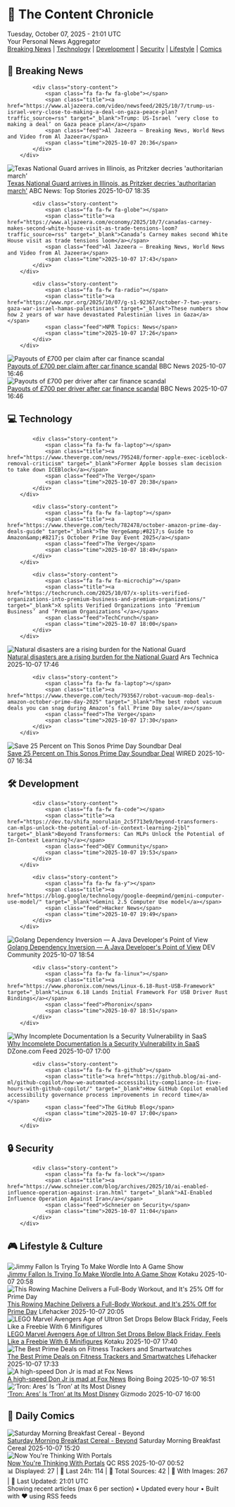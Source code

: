 <!-- Processing 54 RSS feeds at 2025-10-07 21:01:44 UTC -->
<!-- Processing: XKCD -->
<!-- Processing: Saturday Morning Breakfast Cereal -->
<!-- Processing: Cyanide & Happiness -->
<!-- Processing: Dinosaur Comics -->
<!-- Processing: CNN Top Stories -->
<!-- Processing: BBC Breaking News -->
<!-- Processing: Al Jazeera Breaking News -->
<!-- Processing: Reuters World News -->
<!-- Processing: Associated Press Breaking -->
<!-- Processing: NBC News Breaking -->
<!-- Processing: Guardian World News -->
<!-- Processing: The Verge -->
<!-- Processing: Slashdot -->
<!-- Processing: Lobsters Python -->
<!-- Processing: Hacker News -->
<!-- Processing: Phoronix Linux News -->
<!-- Processing: It's FOSS -->
<!-- Processing: OMG! Ubuntu -->
<!-- Processing: DistroWatch -->
<!-- Processing: Ubuntu Blog -->
<!-- Processing: GitHub Blog -->
<!-- Processing: GitLab Blog -->
<!-- Processing: The Pragmatic Engineer -->
<!-- Processing: Lifehacker -->
<!-- Processing: Kotaku -->
<!-- Processing: Schneier on Security -->
<!-- Generated 7 new posts out of 26 feeds processed -->
<div class="newspaper-header">
    <h1 class="newspaper-title">📰 The Content Chronicle</h1>
    <div class="newspaper-date">Tuesday, October 07, 2025 - 21:01 UTC</div>
    <div class="newspaper-subtitle">Your Personal News Aggregator</div>
</div>

<div class="newspaper-nav">
    <a href="#breaking">Breaking News</a> |
    <a href="#tech">Technology</a> |
    <a href="#dev">Development</a> |
    <a href="#security">Security</a> |
    <a href="#lifestyle">Lifestyle</a> |
    <a href="#webcomics">Comics</a>
</div>

<div class="news-section breaking-news" id="breaking">
<h2 class="section-header">🚨 Breaking News</h2>
<div class="stories-container">
<div class="story">
            
            <div class="story-content">
                <span class="fa fa-fw fa-globe"></span>
                <span class="title"><a href="https://www.aljazeera.com/video/newsfeed/2025/10/7/trump-us-israel-very-close-to-making-a-deal-on-gaza-peace-plan?traffic_source=rss" target="_blank">Trump: US-Israel ‘very close to making a deal’ on Gaza peace plan</a></span>
                <span class="feed">Al Jazeera – Breaking News, World News and Video from Al Jazeera</span>
                <span class="time">2025-10-07 20:36</span>
            </div>
        </div>
<div class="story">
            <img src="https://s.abcnews.com/images/US/nat-guard-chi-2-ht-gmh-251007_1759860911908_hpMain_4x3t_384.jpg" alt="Texas National Guard arrives in Illinois, as Pritzker decries &#x27;authoritarian march&#x27;" class="story-image" loading="lazy" onerror="this.style.display='none'">
            <div class="story-content">
                <span class="fa fa-fw fa-tv"></span>
                <span class="title"><a href="https://abcnews.go.com/US/texas-national-guard-headed-illinois-gov-pritzker-calls/story?id=126283676" target="_blank">Texas National Guard arrives in Illinois, as Pritzker decries &#x27;authoritarian march&#x27;</a></span>
                <span class="feed">ABC News: Top Stories</span>
                <span class="time">2025-10-07 18:35</span>
            </div>
        </div>
<div class="story">
            
            <div class="story-content">
                <span class="fa fa-fw fa-globe"></span>
                <span class="title"><a href="https://www.aljazeera.com/economy/2025/10/7/canadas-carney-makes-second-white-house-visit-as-trade-tensions-loom?traffic_source=rss" target="_blank">Canada’s Carney makes second White House visit as trade tensions loom</a></span>
                <span class="feed">Al Jazeera – Breaking News, World News and Video from Al Jazeera</span>
                <span class="time">2025-10-07 17:43</span>
            </div>
        </div>
<div class="story">
            
            <div class="story-content">
                <span class="fa fa-fw fa-radio"></span>
                <span class="title"><a href="https://www.npr.org/2025/10/07/g-s1-92367/october-7-two-years-gaza-war-israel-hamas-palestinians" target="_blank">These numbers show how 2 years of war have devastated Palestinian lives in Gaza</a></span>
                <span class="feed">NPR Topics: News</span>
                <span class="time">2025-10-07 17:26</span>
            </div>
        </div>
<div class="story">
            <img src="https://ichef.bbci.co.uk/ace/standard/240/cpsprodpb/cd8a/live/18790530-a39e-11f0-b741-177e3e2c2fc7.jpg" alt="Payouts of £700 per claim after car finance scandal" class="story-image" loading="lazy" onerror="this.style.display='none'">
            <div class="story-content">
                <span class="fa fa-fw fa-flag"></span>
                <span class="title"><a href="https://www.bbc.com/news/articles/cqlzwqv7xz1o?at_medium=RSS&at_campaign=rss" target="_blank">Payouts of £700 per claim after car finance scandal</a></span>
                <span class="feed">BBC News</span>
                <span class="time">2025-10-07 16:46</span>
            </div>
        </div>
<div class="story">
            <img src="https://ichef.bbci.co.uk/ace/standard/240/cpsprodpb/cd8a/live/18790530-a39e-11f0-b741-177e3e2c2fc7.jpg" alt="Payouts of £700 per driver after car finance scandal" class="story-image" loading="lazy" onerror="this.style.display='none'">
            <div class="story-content">
                <span class="fa fa-fw fa-flag"></span>
                <span class="title"><a href="https://www.bbc.com/news/articles/cqlzwqv7xz1o?at_medium=RSS&at_campaign=rss" target="_blank">Payouts of £700 per driver after car finance scandal</a></span>
                <span class="feed">BBC News</span>
                <span class="time">2025-10-07 16:46</span>
            </div>
        </div>
</div>
</div>
<div class="news-section tech-news" id="tech">
<h2 class="section-header">💻 Technology</h2>
<div class="stories-container">
<div class="story">
            
            <div class="story-content">
                <span class="fa fa-fw fa-laptop"></span>
                <span class="title"><a href="https://www.theverge.com/news/795248/former-apple-exec-iceblock-removal-criticism" target="_blank">Former Apple bosses slam decision to take down ICEBlock</a></span>
                <span class="feed">The Verge</span>
                <span class="time">2025-10-07 20:38</span>
            </div>
        </div>
<div class="story">
            
            <div class="story-content">
                <span class="fa fa-fw fa-laptop"></span>
                <span class="title"><a href="https://www.theverge.com/tech/782478/october-amazon-prime-day-deals-guide" target="_blank">The Verge&amp;#8217;s Guide to Amazon&amp;#8217;s October Prime Day Event 2025</a></span>
                <span class="feed">The Verge</span>
                <span class="time">2025-10-07 18:49</span>
            </div>
        </div>
<div class="story">
            
            <div class="story-content">
                <span class="fa fa-fw fa-microchip"></span>
                <span class="title"><a href="https://techcrunch.com/2025/10/07/x-splits-verified-organizations-into-premium-business-and-premium-organizations/" target="_blank">X splits Verified Organizations into ‘Premium Business’ and ‘Premium Organizations’</a></span>
                <span class="feed">TechCrunch</span>
                <span class="time">2025-10-07 18:00</span>
            </div>
        </div>
<div class="story">
            <img src="https://cdn.arstechnica.net/wp-content/uploads/2025/10/GettyImages-2173939307-500x500.jpg" alt="Natural disasters are a rising burden for the National Guard" class="story-image" loading="lazy" onerror="this.style.display='none'">
            <div class="story-content">
                <span class="fa fa-fw fa-cog"></span>
                <span class="title"><a href="https://arstechnica.com/science/2025/10/natural-disasters-are-a-rising-burden-for-the-national-guard/" target="_blank">Natural disasters are a rising burden for the National Guard</a></span>
                <span class="feed">Ars Technica</span>
                <span class="time">2025-10-07 17:46</span>
            </div>
        </div>
<div class="story">
            
            <div class="story-content">
                <span class="fa fa-fw fa-laptop"></span>
                <span class="title"><a href="https://www.theverge.com/tech/793567/robot-vacuum-mop-deals-amazon-october-prime-day-2025" target="_blank">The best robot vacuum deals you can snag during Amazon’s fall Prime Day sale</a></span>
                <span class="feed">The Verge</span>
                <span class="time">2025-10-07 17:30</span>
            </div>
        </div>
<div class="story">
            <img src="https://media.wired.com/photos/68e0b5c52e3fc9a36ea8f4c2/master/pass/This%20Sonos%20Prime%20Day%20Soundbar%20Deal%20is%20Hard%20to%20Beat.png" alt="Save 25 Percent on This Sonos Prime Day Soundbar Deal" class="story-image" loading="lazy" onerror="this.style.display='none'">
            <div class="story-content">
                <span class="fa fa-fw fa-bolt"></span>
                <span class="title"><a href="https://www.wired.com/story/prime-day-soundbar-deal-october-2025/" target="_blank">Save 25 Percent on This Sonos Prime Day Soundbar Deal</a></span>
                <span class="feed">WIRED</span>
                <span class="time">2025-10-07 16:34</span>
            </div>
        </div>
</div>
</div>
<div class="news-section dev-news" id="dev">
<h2 class="section-header">🛠️ Development</h2>
<div class="stories-container">
<div class="story">
            
            <div class="story-content">
                <span class="fa fa-fw fa-code"></span>
                <span class="title"><a href="https://dev.to/shifa_noorulain_2c5f713e9/beyond-transformers-can-mlps-unlock-the-potential-of-in-context-learning-2jbl" target="_blank">Beyond Transformers: Can MLPs Unlock the Potential of In-Context Learning?</a></span>
                <span class="feed">DEV Community</span>
                <span class="time">2025-10-07 19:53</span>
            </div>
        </div>
<div class="story">
            
            <div class="story-content">
                <span class="fa fa-fw fa-y"></span>
                <span class="title"><a href="https://blog.google/technology/google-deepmind/gemini-computer-use-model/" target="_blank">Gemini 2.5 Computer Use model</a></span>
                <span class="feed">Hacker News</span>
                <span class="time">2025-10-07 19:49</span>
            </div>
        </div>
<div class="story">
            <img src="https://media2.dev.to/dynamic/image/width=800%2Cheight=%2Cfit=scale-down%2Cgravity=auto%2Cformat=auto/https%3A%2F%2Fdev-to-uploads.s3.amazonaws.com%2Fuploads%2Farticles%2Fu2noaolpsvtfil5vriim.jpg" alt="Golang Dependency Inversion — A Java Developer&#x27;s Point of View" class="story-image" loading="lazy" onerror="this.style.display='none'">
            <div class="story-content">
                <span class="fa fa-fw fa-code"></span>
                <span class="title"><a href="https://dev.to/kirekov/golang-dependency-inversion-a-java-developers-point-of-view-pj4" target="_blank">Golang Dependency Inversion — A Java Developer&#x27;s Point of View</a></span>
                <span class="feed">DEV Community</span>
                <span class="time">2025-10-07 18:54</span>
            </div>
        </div>
<div class="story">
            
            <div class="story-content">
                <span class="fa fa-fw fa-linux"></span>
                <span class="title"><a href="https://www.phoronix.com/news/Linux-6.18-Rust-USB-Framework" target="_blank">Linux 6.18 Lands Initial Framework For USB Driver Rust Bindings</a></span>
                <span class="feed">Phoronix</span>
                <span class="time">2025-10-07 18:51</span>
            </div>
        </div>
<div class="story">
            <img src="https://dz2cdn1.dzone.com/thumbnail?fid=18680978&w=600" alt="Why Incomplete Documentation Is a Security Vulnerability in SaaS" class="story-image" loading="lazy" onerror="this.style.display='none'">
            <div class="story-content">
                <span class="fa fa-fw fa-newspaper"></span>
                <span class="title"><a href="https://dzone.com/articles/incomplete-documentation-saas-security-risk" target="_blank">Why Incomplete Documentation Is a Security Vulnerability in SaaS</a></span>
                <span class="feed">DZone.com Feed</span>
                <span class="time">2025-10-07 17:00</span>
            </div>
        </div>
<div class="story">
            
            <div class="story-content">
                <span class="fa fa-fw fa-github"></span>
                <span class="title"><a href="https://github.blog/ai-and-ml/github-copilot/how-we-automated-accessibility-compliance-in-five-hours-with-github-copilot/" target="_blank">How GitHub Copilot enabled accessibility governance process improvements in record time</a></span>
                <span class="feed">The GitHub Blog</span>
                <span class="time">2025-10-07 17:00</span>
            </div>
        </div>
</div>
</div>
<div class="news-section security-news" id="security">
<h2 class="section-header">🔒 Security</h2>
<div class="stories-container">
<div class="story">
            
            <div class="story-content">
                <span class="fa fa-fw fa-lock"></span>
                <span class="title"><a href="https://www.schneier.com/blog/archives/2025/10/ai-enabled-influence-operation-against-iran.html" target="_blank">AI-Enabled Influence Operation Against Iran</a></span>
                <span class="feed">Schneier on Security</span>
                <span class="time">2025-10-07 11:04</span>
            </div>
        </div>
</div>
</div>
<div class="news-section lifestyle-news" id="lifestyle">
<h2 class="section-header">🎮 Lifestyle & Culture</h2>
<div class="stories-container">
<div class="story">
            <img src="https://kotaku.com/app/uploads/2025/10/image-20.jpg" alt="Jimmy Fallon Is Trying To Make Wordle Into A Game Show" class="story-image" loading="lazy" onerror="this.style.display='none'">
            <div class="story-content">
                <span class="fa fa-fw fa-gamepad"></span>
                <span class="title"><a href="https://kotaku.com/wordle-jimmy-fallon-game-show-host-nbc-savannah-guthrie-2000632667" target="_blank">Jimmy Fallon Is Trying To Make Wordle Into A Game Show</a></span>
                <span class="feed">Kotaku</span>
                <span class="time">2025-10-07 20:58</span>
            </div>
        </div>
<div class="story">
            <img src="https://lifehacker.com/imagery/articles/01K703SN4SWT520KNM47T0J9BS/hero-image.png" alt="This Rowing Machine Delivers a Full-Body Workout, and It&#x27;s 25% Off for Prime Day" class="story-image" loading="lazy" onerror="this.style.display='none'">
            <div class="story-content">
                <span class="fa fa-fw fa-life-ring"></span>
                <span class="title"><a href="https://lifehacker.com/health/hydrow-rowing-machine-october-prime-day-2025?utm_medium=RSS" target="_blank">This Rowing Machine Delivers a Full-Body Workout, and It&#x27;s 25% Off for Prime Day</a></span>
                <span class="feed">Lifehacker</span>
                <span class="time">2025-10-07 20:05</span>
            </div>
        </div>
<div class="story">
            <img src="https://kotaku.com/app/uploads/2025/09/LEGOAvengersAgeOfUltron.jpg" alt="LEGO Marvel Avengers Age of Ultron Set Drops Below Black Friday, Feels Like a Freebie With 6 Minifigures" class="story-image" loading="lazy" onerror="this.style.display='none'">
            <div class="story-content">
                <span class="fa fa-fw fa-gamepad"></span>
                <span class="title"><a href="https://kotaku.com/avengers-assemble-this-lego-marvel-set-from-avengers-age-of-ultron-22-off-2000629973" target="_blank">LEGO Marvel Avengers Age of Ultron Set Drops Below Black Friday, Feels Like a Freebie With 6 Minifigures</a></span>
                <span class="feed">Kotaku</span>
                <span class="time">2025-10-07 17:40</span>
            </div>
        </div>
<div class="story">
            <img src="https://lifehacker.com/imagery/articles/01K6XHGFGBDQ9F7MJM6Y86PG8R/hero-image.jpg" alt="The Best Prime Deals on Fitness Trackers and Smartwatches" class="story-image" loading="lazy" onerror="this.style.display='none'">
            <div class="story-content">
                <span class="fa fa-fw fa-life-ring"></span>
                <span class="title"><a href="https://lifehacker.com/health/fitness-trackers-smartwatches-october-prime-day-2025?utm_medium=RSS" target="_blank">The Best Prime Deals on Fitness Trackers and Smartwatches</a></span>
                <span class="feed">Lifehacker</span>
                <span class="time">2025-10-07 17:33</span>
            </div>
        </div>
<div class="story">
            <img src="https://i0.wp.com/boingboing.net/wp-content/uploads/2024/11/donald-trump-jr-e1745859610435.jpg?fit=768%2C512&amp;quality=60&amp;ssl=1" alt="A high-speed Don Jr is mad at Fox News" class="story-image" loading="lazy" onerror="this.style.display='none'">
            <div class="story-content">
                <span class="fa fa-fw fa-arrow-right"></span>
                <span class="title"><a href="https://boingboing.net/2025/10/07/a-high-speed-don-jr-is-mad-at-fox-news.html" target="_blank">A high-speed Don Jr is mad at Fox News</a></span>
                <span class="feed">Boing Boing</span>
                <span class="time">2025-10-07 16:51</span>
            </div>
        </div>
<div class="story">
            <img src="https://gizmodo.com/app/uploads/2025/10/Tron-Ares-Review-1280x853.jpg" alt="‘Tron: Ares’ Is ‘Tron’ at Its Most Disney" class="story-image" loading="lazy" onerror="this.style.display='none'">
            <div class="story-content">
                <span class="fa fa-fw fa-computer"></span>
                <span class="title"><a href="https://gizmodo.com/tron-ares-movies-review-jared-leto-greta-lee-nin-2000668540" target="_blank">‘Tron: Ares’ Is ‘Tron’ at Its Most Disney</a></span>
                <span class="feed">Gizmodo</span>
                <span class="time">2025-10-07 16:00</span>
            </div>
        </div>
</div>
</div>
<div class="news-section webcomics-section" id="webcomics">
<h2 class="section-header">🎨 Daily Comics</h2>
<div class="stories-container">
<div class="story">
            <img src="https://www.smbc-comics.com/comics/1759809198-20251007.png" alt="Saturday Morning Breakfast Cereal - Beyond" class="story-image" loading="lazy" onerror="this.style.display='none'">
            <div class="story-content">
                <span class="fa fa-fw fa-smile"></span>
                <span class="title"><a href="https://www.smbc-comics.com/comic/beyond" target="_blank">Saturday Morning Breakfast Cereal - Beyond</a></span>
                <span class="feed">Saturday Morning Breakfast Cereal</span>
                <span class="time">2025-10-07 15:20</span>
            </div>
        </div>
<div class="story">
            <img src="http://www.questionablecontent.net/comics/5673.png" alt="Now You&#x27;re Thinking With Portals" class="story-image" loading="lazy" onerror="this.style.display='none'">
            <div class="story-content">
                <span class="fa fa-fw fa-music"></span>
                <span class="title"><a href="http://questionablecontent.net/view.php?comic=5673" target="_blank">Now You&#x27;re Thinking With Portals</a></span>
                <span class="feed">QC RSS</span>
                <span class="time">2025-10-07 00:52</span>
            </div>
        </div>
</div>
</div>

<div class="newspaper-footer">
    <div class="stats">
        📊 Displayed: 27 | 📅 Last 24h: 114 | 📡 Total Sources: 42 | 📸 With Images: 267 |
        🔄 Last Updated: 21:01 UTC
    </div>
    <div class="footer-note">
        Showing recent articles (max 6 per section) • Updated every hour • Built with ❤️ using RSS feeds
    </div>
</div>
